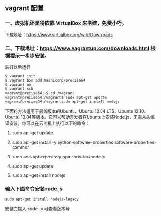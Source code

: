 ## vagrant 配置

### 一、虚拟机还是得依靠 VirtualBox 来搭建，免费小巧。 

下载地址：https://www.virtualbox.org/wiki/Downloads


### 二、下载地址：https://www.vagrantup.com/downloads.html 根据提示一步步安装。

装好以后运行 

```
$ vagrant init
$ vagrant box add hashicorp/precise64
$ vagrant up
$ vagrant ssh
vagrant@precise64:~$ cd /vagrant
vagrant@precise64:/vagrant$ sudo apt-get update 
vagrant@precise64:/vagrantsudo apt-get install nodejs
```

下面的方法适用于最新版本的Ubuntu、Ubuntu 12.04 LTS、Ubuntu 12.10、Ubuntu 13.04等版本。它可以帮助开发者在Ubuntu上安装Node.js，无需从头编译安装。你可以在云主机上执行以下的命令：

1. sudo apt-get update

2. sudo apt-get install -y python-software-properties software-properties-common  

3. sudo  add-apt-repository ppa:chris-lea/node.js  

4. sudo apt-get update  

5. sudo apt-get install nodejs  
 
### 输入下面命令安装node.js

`sudo apt-get install nodejs-legacy`

安装完输入 node -v 可查看版本号
